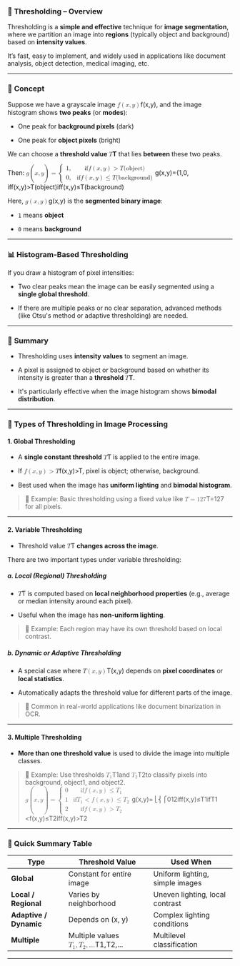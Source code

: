 ### 🔶 **Thresholding – Overview**

Thresholding is a **simple and effective** technique for **image segmentation**, where we partition an image into **regions** (typically object and background) based on **intensity values**.

It’s fast, easy to implement, and widely used in applications like document analysis, object detection, medical imaging, etc.

---

### 🔹 **Concept**

Suppose we have a grayscale image <math><semantics><mrow><mi>f</mi><mo>(</mo><mi>x</mi><mo>,</mo><mi>y</mi><mo>)</mo></mrow><annotation>f(x, y)</annotation></semantics></math>f(x,y), and the image histogram shows **two peaks** (or **modes**):

* One peak for **background pixels** (dark)

* One peak for **object pixels** (bright)

We can choose a **threshold value <math><semantics><mrow><mi>T</mi></mrow><annotation>T</annotation></semantics></math>T** that lies **between** these two peaks.

Then:
<math><semantics><mrow><mi>g</mi><mo>(</mo><mi>x</mi><mo>,</mo><mi>y</mi><mo>)</mo><mo>\=</mo><mrow><mo>{</mo><mtable><mtr><mtd><mstyle><mrow><mn>1</mn><mo>,</mo></mrow></mstyle></mtd><mtd><mstyle><mrow><mtext>if</mtext><mi>f</mi><mo>(</mo><mi>x</mi><mo>,</mo><mi>y</mi><mo>)</mo><mo>></mo><mi>T</mi><mtext>(object)</mtext></mrow></mstyle></mtd></mtr><mtr><mtd><mstyle><mrow><mn>0</mn><mo>,</mo></mrow></mstyle></mtd><mtd><mstyle><mrow><mtext>if</mtext><mi>f</mi><mo>(</mo><mi>x</mi><mo>,</mo><mi>y</mi><mo>)</mo><mo>≤</mo><mi>T</mi><mtext>(background)</mtext></mrow></mstyle></mtd></mtr></mtable></mrow></mrow><annotation>g(x, y) = \\begin{cases} 1, & \\text{if } f(x, y) > T \\quad \\text{(object)} \\\\ 0, & \\text{if } f(x, y) \\leq T \\quad \\text{(background)} \\end{cases}</annotation></semantics></math>g(x,y)\={1,0,​iff(x,y)>T(object)iff(x,y)≤T(background)​

Here, <math><semantics><mrow><mi>g</mi><mo>(</mo><mi>x</mi><mo>,</mo><mi>y</mi><mo>)</mo></mrow><annotation>g(x, y)</annotation></semantics></math>g(x,y) is the **segmented binary image**:

* `1` means **object**

* `0` means **background**

---

### 📊 **Histogram-Based Thresholding**

If you draw a histogram of pixel intensities:

* Two clear peaks mean the image can be easily segmented using a **single global threshold**.

* If there are multiple peaks or no clear separation, advanced methods (like Otsu's method or adaptive thresholding) are needed.

---

### 🔁 **Summary**

* Thresholding uses **intensity values** to segment an image.

* A pixel is assigned to object or background based on whether its intensity is greater than a **threshold <math><semantics><mrow><mi>T</mi></mrow><annotation>T</annotation></semantics></math>T**.

* It's particularly effective when the image histogram shows **bimodal distribution**.

---


### 🔶 **Types of Thresholding in Image Processing**

#### 1\. **Global Thresholding**

* A **single constant threshold** <math><semantics><mrow><mi>T</mi></mrow><annotation>T</annotation></semantics></math>T is applied to the entire image.

* If <math><semantics><mrow><mi>f</mi><mo>(</mo><mi>x</mi><mo>,</mo><mi>y</mi><mo>)</mo><mo>></mo><mi>T</mi></mrow><annotation>f(x, y) > T</annotation></semantics></math>f(x,y)>T, pixel is object; otherwise, background.

* Best used when the image has **uniform lighting** and **bimodal histogram**.

> 📌 Example: Basic thresholding using a fixed value like <math><semantics><mrow><mi>T</mi><mo>\=</mo><mn>127</mn></mrow><annotation>T = 127</annotation></semantics></math>T\=127 for all pixels.

---

#### 2\. **Variable Thresholding**

* Threshold value <math><semantics><mrow><mi>T</mi></mrow><annotation>T</annotation></semantics></math>T **changes across the image**.

There are two important types under variable thresholding:

##### a. **Local (Regional) Thresholding**

* <math><semantics><mrow><mi>T</mi></mrow><annotation>T</annotation></semantics></math>T is computed based on **local neighborhood properties** (e.g., average or median intensity around each pixel).

* Useful when the image has **non-uniform lighting**.

> 📌 Example: Each region may have its own threshold based on local contrast.

##### b. **Dynamic or Adaptive Thresholding**

* A special case where <math><semantics><mrow><mi>T</mi><mo>(</mo><mi>x</mi><mo>,</mo><mi>y</mi><mo>)</mo></mrow><annotation>T(x, y)</annotation></semantics></math>T(x,y) depends on **pixel coordinates** or **local statistics**.

* Automatically adapts the threshold value for different parts of the image.

> 📌 Common in real-world applications like document binarization in OCR.

---

#### 3\. **Multiple Thresholding**

* **More than one threshold value** is used to divide the image into multiple classes.

> 📌 Example: Use thresholds <math><semantics><mrow><msub><mi>T</mi><mn>1</mn></msub></mrow><annotation>T\_1</annotation></semantics></math>T1​ and <math><semantics><mrow><msub><mi>T</mi><mn>2</mn></msub></mrow><annotation>T\_2</annotation></semantics></math>T2​ to classify pixels into background, object1, and object2.
<math><semantics><mrow><mi>g</mi><mo>(</mo><mi>x</mi><mo>,</mo><mi>y</mi><mo>)</mo><mo>\=</mo><mrow><mo>{</mo><mtable><mtr><mtd><mstyle><mn>0</mn></mstyle></mtd><mtd><mstyle><mrow><mtext>if</mtext><mi>f</mi><mo>(</mo><mi>x</mi><mo>,</mo><mi>y</mi><mo>)</mo><mo>≤</mo><msub><mi>T</mi><mn>1</mn></msub></mrow></mstyle></mtd></mtr><mtr><mtd><mstyle><mn>1</mn></mstyle></mtd><mtd><mstyle><mrow><mtext>if</mtext><msub><mi>T</mi><mn>1</mn></msub><mo><</mo><mi>f</mi><mo>(</mo><mi>x</mi><mo>,</mo><mi>y</mi><mo>)</mo><mo>≤</mo><msub><mi>T</mi><mn>2</mn></msub></mrow></mstyle></mtd></mtr><mtr><mtd><mstyle><mn>2</mn></mstyle></mtd><mtd><mstyle><mrow><mtext>if</mtext><mi>f</mi><mo>(</mo><mi>x</mi><mo>,</mo><mi>y</mi><mo>)</mo><mo>></mo><msub><mi>T</mi><mn>2</mn></msub></mrow></mstyle></mtd></mtr></mtable></mrow></mrow><annotation>g(x, y) = \\begin{cases} 0 & \\text{if } f(x, y) \\leq T\_1 \\\\ 1 & \\text{if } T\_1 < f(x, y) \\leq T\_2 \\\\ 2 & \\text{if } f(x, y) > T\_2 \\end{cases}</annotation></semantics></math>g(x,y)\=⎩⎨⎧​012​iff(x,y)≤T1​ifT1​<f(x,y)≤T2​iff(x,y)>T2​​
---

### 📝 Quick Summary Table

|Type|Threshold Value|Used When|
|---|---|---|
|**Global**|Constant for entire image|Uniform lighting, simple images|
|**Local / Regional**|Varies by neighborhood|Uneven lighting, local contrast|
|**Adaptive / Dynamic**|Depends on (x, y)|Complex lighting conditions|
|**Multiple**|Multiple values <math><semantics><mrow><msub><mi>T</mi><mn>1</mn></msub><mo>,</mo><msub><mi>T</mi><mn>2</mn></msub><mo>,</mo><mi>.</mi><mi>.</mi><mi>.</mi></mrow><annotation>T\_1, T\_2,...</annotation></semantics></math>T1​,T2​,...|Multilevel classification|

---

